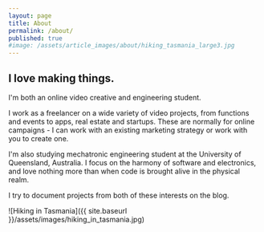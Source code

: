 ```yaml
---
layout: page
title: About
permalink: /about/
published: true
#image: /assets/article_images/about/hiking_tasmania_large3.jpg
---
```

## I love making things.

I'm both an online video creative and engineering student.

I work as a freelancer on a wide variety of video projects, from functions and events to apps, real estate and startups. These are normally for online campaigns - I can work with an existing marketing strategy or work with you to create one. 

I'm also studying mechatronic engineering student at the University of Queensland, Australia. I focus on the harmony of software and electronics, and love nothing more than when code is brought alive in the physical realm. 

I try to document projects from both of these interests on the blog. 

![Hiking in Tasmania]({{ site.baseurl }}/assets/images/hiking_in_tasmania.jpg)
